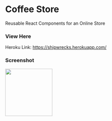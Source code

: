 # Coffee Store
Reusable React Components for an Online Store

### View Here
Heroku Link: https://shipwrecks.herokuapp.com/

### Screenshot
<image style="width:150px" src="https://raw.githubusercontent.com/tdeckard2000/simpleShopStore/main/images/exampleSnapshot.JPG"></image>
